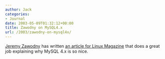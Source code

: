 ```yaml
---
author: Jack
categories:
- Journal
date: 2003-05-09T01:32:12+00:00
title: Zawodny on MySQL4.x
url: /2003/zawodny-on-mysql4x/
---
```


[Jeremy Zawodny][1] has written [an article for Linux Magazine][2] that does a great job explaining why MySQL 4.x is so nice.

 [1]: http://jeremy.zawodny.com/blog/
 [2]: http://www.linux-mag.com/2003-01/mysql_01.html